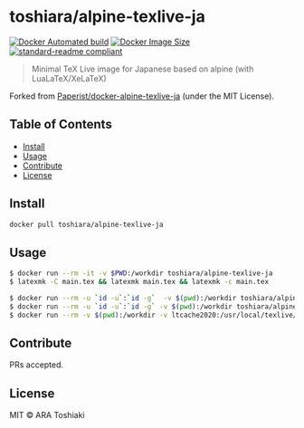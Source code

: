 # toshiara/alpine-texlive-ja

[![Docker Automated build](https://img.shields.io/docker/automated/toshiara/alpine-texlive-ja.svg)](https://hub.docker.com/r/toshiara/alpine-texlive-ja/)
[![Docker Image Size](https://images.microbadger.com/badges/image/toshiara/alpine-texlive-ja.svg)](https://microbadger.com/images/toshiara/alpine-texlive-ja "Get your own image badge on microbadger.com")
[![standard-readme compliant](https://img.shields.io/badge/standard--readme-OK-green.svg)](https://github.com/RichardLitt/standard-readme)

> Minimal TeX Live image for Japanese based on alpine (with LuaLaTeX/XeLaTeX)

Forked from [Paperist/docker-alpine-texlive-ja] \(under the MIT License\).

[Paperist/docker-alpine-texlive-ja]: https://github.com/Paperist/docker-alpine-texlive-ja

## Table of Contents

- [Install](#install)
- [Usage](#usage)
- [Contribute](#contribute)
- [License](#license)

## Install

```bash
docker pull toshiara/alpine-texlive-ja
```

## Usage

```bash
$ docker run --rm -it -v $PWD:/workdir toshiara/alpine-texlive-ja
$ latexmk -C main.tex && latexmk main.tex && latexmk -c main.tex

$ docker run --rm -u `id -u`:`id -g`  -v $(pwd):/workdir toshiara/alpine-texlive-ja uplatex main.tex
$ docker run --rm -u `id -u`:`id -g` -v $(pwd):/workdir toshiara/alpine-texlive-ja xelatex main.tex
$ docker run --rm -v $(pwd):/workdir -v ltcache2020:/usr/local/texlive/2020/texmf-var/luatex-cache toshiara/alpine-texlive-ja lualatex main.tex
```

## Contribute

PRs accepted.

## License

MIT © ARA Toshiaki

